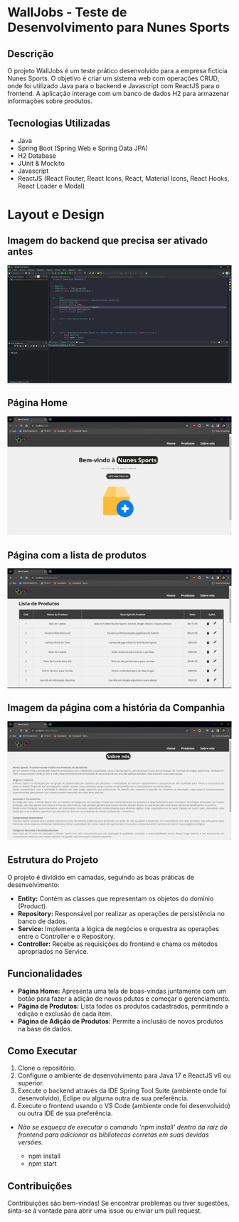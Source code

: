 # WallJobs - Teste de Desenvolvimento para Nunes Sports

## Descrição
O projeto WallJobs é um teste prático desenvolvido para a empresa fictícia Nunes Sports. O objetivo é criar um sistema web com operações CRUD, onde foi utilizado Java para o backend e Javascript com ReactJS para o frontend. A aplicação interage com um banco de dados H2 para armazenar informações sobre produtos.

## Tecnologias Utilizadas
- Java
- Spring Boot (Spring Web e Spring Data JPA)
- H2 Database
- JUnit & Mockito
- Javascript
- ReactJS (React Router, React Icons, React, Material Icons, React Hooks, React Loader e Modal)

# Layout e Design

## Imagem do backend que precisa ser ativado antes

![Imagem do backend que precisa ser ativado antes](./frontend/screenshots/print1.png)

## Página Home

![Página Home](./frontend/screenshots/print2.png)

## Página com a lista de produtos

![Página com a lista de produtos](./frontend/screenshots/print3.png)

## Imagem da página com a história da Companhia

![Imagem da página com a história da Companhia](./frontend/screenshots/print4.png)

## Estrutura do Projeto
O projeto é dividido em camadas, seguindo as boas práticas de desenvolvimento:

- **Entity:** Contém as classes que representam os objetos do domínio (Product).
- **Repository:** Responsável por realizar as operações de persistência no banco de dados.
- **Service:** Implementa a lógica de negócios e orquestra as operações entre o Controller e o Repository.
- **Controller:** Recebe as requisições do frontend e chama os métodos apropriados no Service.

## Funcionalidades
- **Página Home:** Apresenta uma tela de boas-vindas juntamente com um botão para fazer a adição de novos pdutos e começar o gerenciamento.
- **Página de Produtos:** Lista todos os produtos cadastrados, permitindo a edição e exclusão de cada item.
- **Página de Adição de Produtos:** Permite a inclusão de novos produtos na base de dados.

## Como Executar
1. Clone o repositório.
2. Configure o ambiente de desenvolvimento para Java 17 e ReactJS v6 ou superior.
3. Execute o backend através da IDE Spring Tool Suite (ambiente onde foi desenvolvido), Eclipe ou alguma outra de sua preferência.
4. Execute o frontend usando o VS Code (ambiente onde foi desenvolvido) ou outra IDE de sua preferência. 
  - *Não se esqueça de executar o comando 'npm install' dentro da raiz do frontend para adicionar as bibliotecas corretas em suas devidas versões.*

    - npm install
    - npm start

## Contribuições
Contribuições são bem-vindas! Se encontrar problemas ou tiver sugestões, sinta-se à vontade para abrir uma issue ou enviar um pull request.

